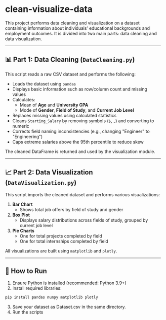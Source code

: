 # clean-visualize-data
This project performs data cleaning and visualization on a dataset containing information about individuals' educational backgrounds and employment outcomes. It is divided into two main parts: data cleaning and data visualization.


---

## 📊 Part 1: Data Cleaning (`DataCleaning.py`)

This script reads a raw CSV dataset and performs the following:

- Loads the dataset using `pandas`
- Displays basic information such as row/column count and missing values
- Calculates:
  - Mean of **Age** and **University GPA**
  - Mode of **Gender**, **Field of Study**, and **Current Job Level**
- Replaces missing values using calculated statistics
- Cleans `Starting_Salary` by removing symbols (`$`, `,`) and converting to numeric
- Corrects field naming inconsistencies (e.g., changing "Engineer" to "Engineering")
- Caps extreme salaries above the 95th percentile to reduce skew

The cleaned DataFrame is returned and used by the visualization module.

---

## 📈 Part 2: Data Visualization (`DataVisualization.py`)

This script imports the cleaned dataset and performs various visualizations:

1. **Bar Chart**  
   - Shows total job offers by field of study and gender
2. **Box Plot**  
   - Displays salary distributions across fields of study, grouped by current job level
3. **Pie Charts**  
   - One for total projects completed by field  
   - One for total internships completed by field

All visualizations are built using `matplotlib` and `plotly`.

---

## 🚀 How to Run

1. Ensure Python is installed (recommended: Python 3.9+)
2. Install required libraries:

```bash
pip install pandas numpy matplotlib plotly
```
3. Save your dataset as Dataset.csv in the same directory.
4. Run the scripts
